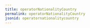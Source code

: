 ```yaml
---
title: operatorNationalityCountry
permalink: operatorNationalityCountry
jsonid: operatornationalitycountry
---
```


